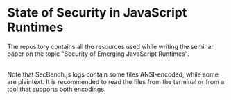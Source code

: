 # State of Security in JavaScript Runtimes
The repository contains all the resources used while writing the seminar paper on the topic "Security of Emerging JavaScript Runtimes".

<br>
Note that SecBench.js logs contain some files ANSI-encoded, while some are plaintext. It is recommended to read the files from the terminal or from a tool that supports both encodings. 
